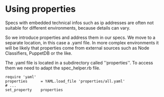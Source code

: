 Using properties
================

Specs with embedded technical infos such as ip addresses are often not suitable for different environments, because details can vary.

So we introduce properties and address them in our specs. 
We move to a separate location, in this case a .yaml file. In more complex environments it will be likely that properties come from external sources such as Node Classifiers, PuppetDB or the like.

The .yaml file is located in a subdirectory called ''properties''. To access them we need to adapt the spec_helper.rb file.

```
require 'yaml'
properties      = YAML.load_file 'properties/all.yaml'
# ...
set_property	properties
```

